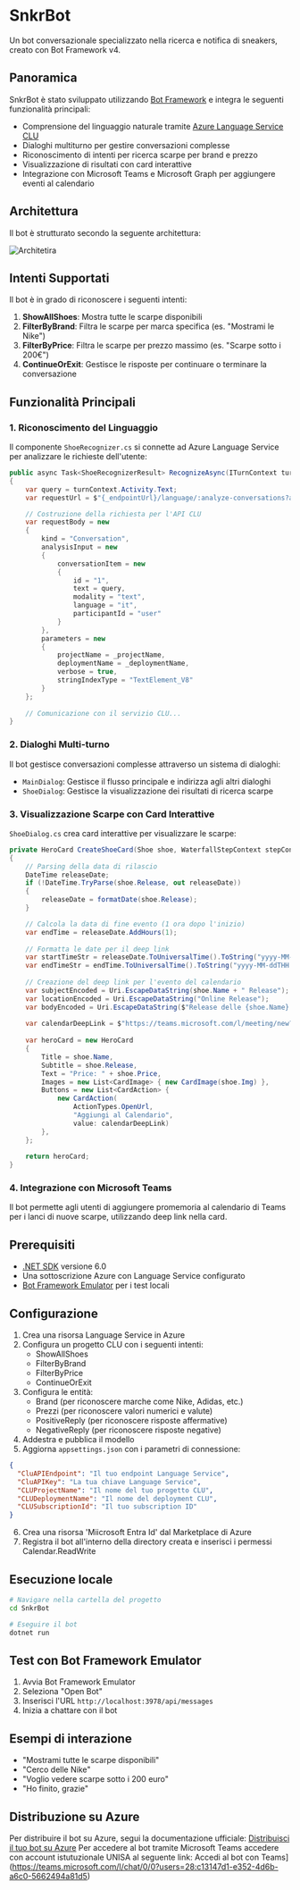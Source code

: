 # SnkrBot

Un bot conversazionale specializzato nella ricerca e notifica di sneakers, creato con Bot Framework v4.

## Panoramica

SnkrBot è stato sviluppato utilizzando [Bot Framework](https://dev.botframework.com) e integra le seguenti funzionalità principali:

- Comprensione del linguaggio naturale tramite [Azure Language Service CLU](https://learn.microsoft.com/it-it/azure/cognitive-services/language-service/conversational-language-understanding/overview)
- Dialoghi multiturno per gestire conversazioni complesse
- Riconoscimento di intenti per ricerca scarpe per brand e prezzo
- Visualizzazione di risultati con card interattive
- Integrazione con Microsoft Teams e Microsoft Graph per aggiungere eventi al calendario

## Architettura

Il bot è strutturato secondo la seguente architettura:

![Architetira](2.Architettura-SnkrBot.png)

## Intenti Supportati

Il bot è in grado di riconoscere i seguenti intenti:

1. **ShowAllShoes**: Mostra tutte le scarpe disponibili
2. **FilterByBrand**: Filtra le scarpe per marca specifica (es. "Mostrami le Nike")
3. **FilterByPrice**: Filtra le scarpe per prezzo massimo (es. "Scarpe sotto i 200€")
4. **ContinueOrExit**: Gestisce le risposte per continuare o terminare la conversazione

## Funzionalità Principali

### 1. Riconoscimento del Linguaggio

Il componente `ShoeRecognizer.cs` si connette ad Azure Language Service per analizzare le richieste dell'utente:

```csharp
public async Task<ShoeRecognizerResult> RecognizeAsync(ITurnContext turnContext, CancellationToken cancellationToken)
{
    var query = turnContext.Activity.Text;
    var requestUrl = $"{_endpointUrl}/language/:analyze-conversations?api-version=2022-10-01-preview";

    // Costruzione della richiesta per l'API CLU
    var requestBody = new
    {
        kind = "Conversation",
        analysisInput = new
        {
            conversationItem = new
            {
                id = "1",
                text = query,
                modality = "text",
                language = "it",
                participantId = "user"
            }
        },
        parameters = new
        {
            projectName = _projectName,
            deploymentName = _deploymentName,
            verbose = true,
            stringIndexType = "TextElement_V8"
        }
    };
    
    // Comunicazione con il servizio CLU...
}
```

### 2. Dialoghi Multi-turno

Il bot gestisce conversazioni complesse attraverso un sistema di dialoghi:

- `MainDialog`: Gestisce il flusso principale e indirizza agli altri dialoghi
- `ShoeDialog`: Gestisce la visualizzazione dei risultati di ricerca scarpe

### 3. Visualizzazione Scarpe con Card Interattive

`ShoeDialog.cs` crea card interattive per visualizzare le scarpe:

```csharp
private HeroCard CreateShoeCard(Shoe shoe, WaterfallStepContext stepContext)
{
    // Parsing della data di rilascio
    DateTime releaseDate;
    if (!DateTime.TryParse(shoe.Release, out releaseDate))
    {
        releaseDate = formatDate(shoe.Release);
    }

    // Calcola la data di fine evento (1 ora dopo l'inizio)
    var endTime = releaseDate.AddHours(1);
    
    // Formatta le date per il deep link
    var startTimeStr = releaseDate.ToUniversalTime().ToString("yyyy-MM-ddTHH:mm:ssZ");
    var endTimeStr = endTime.ToUniversalTime().ToString("yyyy-MM-ddTHH:mm:ssZ");
    
    // Creazione del deep link per l'evento del calendario
    var subjectEncoded = Uri.EscapeDataString(shoe.Name + " Release");
    var locationEncoded = Uri.EscapeDataString("Online Release");
    var bodyEncoded = Uri.EscapeDataString($"Release delle {shoe.Name} a {shoe.Price}");
    
    var calendarDeepLink = $"https://teams.microsoft.com/l/meeting/new?subject={subjectEncoded}&startTime={startTimeStr}&endTime={endTimeStr}&location={locationEncoded}&body={bodyEncoded}";
    
    var heroCard = new HeroCard
    {
        Title = shoe.Name,
        Subtitle = shoe.Release,
        Text = "Price: " + shoe.Price,
        Images = new List<CardImage> { new CardImage(shoe.Img) },
        Buttons = new List<CardAction> {
            new CardAction(
                ActionTypes.OpenUrl,
                "Aggiungi al Calendario",
                value: calendarDeepLink)
        },
    };
    
    return heroCard;
}
```

### 4. Integrazione con Microsoft Teams

Il bot permette agli utenti di aggiungere promemoria al calendario di Teams per i lanci di nuove scarpe, utilizzando deep link nella card.

## Prerequisiti

- [.NET SDK](https://dotnet.microsoft.com/download) versione 6.0
- Una sottoscrizione Azure con Language Service configurato
- [Bot Framework Emulator](https://github.com/microsoft/botframework-emulator) per i test locali

## Configurazione

1. Crea una risorsa Language Service in Azure
2. Configura un progetto CLU con i seguenti intenti:
   - ShowAllShoes
   - FilterByBrand
   - FilterByPrice
   - ContinueOrExit
3. Configura le entità:
   - Brand (per riconoscere marche come Nike, Adidas, etc.)
   - Prezzi (per riconoscere valori numerici e valute)
   - PositiveReply (per riconoscere risposte affermative)
   - NegativeReply (per riconoscere risposte negative)
4. Addestra e pubblica il modello
5. Aggiorna `appsettings.json` con i parametri di connessione:

```json
{
  "CluAPIEndpoint": "Il tuo endpoint Language Service",
  "CluAPIKey": "La tua chiave Language Service",
  "CLUProjectName": "Il nome del tuo progetto CLU",
  "CLUDeploymentName": "Il nome del deployment CLU",
  "CLUSubscriptionId": "Il tuo subscription ID"
}
```
6. Crea una risorsa 'Miicrosoft Entra Id' dal Marketplace di Azure
7. Registra il bot all'interno della directory creata e inserisci i permessi Calendar.ReadWrite
 
## Esecuzione locale

```bash
# Navigare nella cartella del progetto
cd SnkrBot

# Eseguire il bot
dotnet run
```

## Test con Bot Framework Emulator

1. Avvia Bot Framework Emulator
2. Seleziona "Open Bot"
3. Inserisci l'URL `http://localhost:3978/api/messages`
4. Inizia a chattare con il bot

## Esempi di interazione

- "Mostrami tutte le scarpe disponibili"
- "Cerco delle Nike"
- "Voglio vedere scarpe sotto i 200 euro"
- "Ho finito, grazie"

## Distribuzione su Azure

Per distribuire il bot su Azure, segui la documentazione ufficiale: [Distribuisci il tuo bot su Azure](https://aka.ms/azuredeployment)
Per accedere al bot tramite Microsoft Teams accedere con account istutuzionale UNISA al seguente link: Accedi al bot con Teams](https://teams.microsoft.com/l/chat/0/0?users=28:c13147d1-e352-4d6b-a6c0-5662494a81d5)
